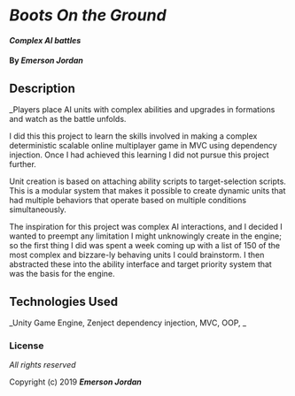 # _Boots On the Ground_

#### _Complex AI battles_

#### By _**Emerson Jordan**_

## Description

_Players place AI units with complex abilities and upgrades in formations and watch as the battle unfolds.

I did this this project to learn the skills involved in making a complex deterministic scalable online multiplayer game in MVC
using dependency injection. 
Once I had achieved this learning I did not pursue this project further.

Unit creation is based on attaching ability scripts to target-selection scripts.
This is a modular system that makes it possible to create dynamic units that had multiple behaviors that
operate based on multiple conditions simultaneously.

The inspiration for this project was complex AI interactions, and I decided I wanted to preempt any limitation I might unknowingly create in the engine;
so the first thing I did was spent a week coming up with a list of 150 of the most complex and bizzare-ly behaving units I could brainstorm.
I then abstracted these into the ability interface and target priority system that was the basis for the engine.

## Technologies Used

_Unity Game Engine, Zenject dependency injection, MVC, OOP, _

### License

*All rights reserved*

Copyright (c) 2019 **_Emerson Jordan_**
